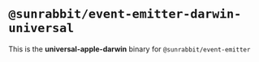 # `@sunrabbit/event-emitter-darwin-universal`

This is the **universal-apple-darwin** binary for `@sunrabbit/event-emitter`
